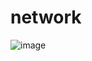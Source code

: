 # network

![image](https://github.com/yybmion/network/assets/113106136/64496767-e7fa-4fa2-982a-f70f4eaf9fe6)
